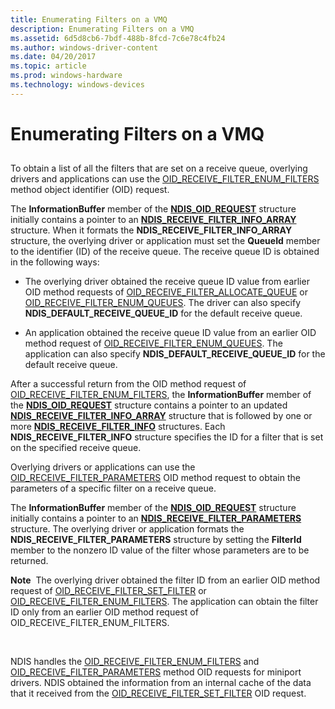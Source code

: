 ```yaml
---
title: Enumerating Filters on a VMQ
description: Enumerating Filters on a VMQ
ms.assetid: 6d5d8cb6-7bdf-488b-8fcd-7c6e78c4fb24
ms.author: windows-driver-content
ms.date: 04/20/2017
ms.topic: article
ms.prod: windows-hardware
ms.technology: windows-devices
---
```


# Enumerating Filters on a VMQ


## <a href="" id="ddk-virtual-machine-queue-overview-nr"></a>


To obtain a list of all the filters that are set on a receive queue, overlying drivers and applications can use the [OID\_RECEIVE\_FILTER\_ENUM\_FILTERS](https://msdn.microsoft.com/library/windows/hardware/ff569787) method object identifier (OID) request.

The **InformationBuffer** member of the [**NDIS\_OID\_REQUEST**](https://msdn.microsoft.com/library/windows/hardware/ff566710) structure initially contains a pointer to an [**NDIS\_RECEIVE\_FILTER\_INFO\_ARRAY**](https://msdn.microsoft.com/library/windows/hardware/ff567179) structure. When it formats the **NDIS\_RECEIVE\_FILTER\_INFO\_ARRAY** structure, the overlying driver or application must set the **QueueId** member to the identifier (ID) of the receive queue. The receive queue ID is obtained in the following ways:

-   The overlying driver obtained the receive queue ID value from earlier OID method requests of [OID\_RECEIVE\_FILTER\_ALLOCATE\_QUEUE](https://msdn.microsoft.com/library/windows/hardware/ff569784) or [OID\_RECEIVE\_FILTER\_ENUM\_QUEUES](https://msdn.microsoft.com/library/windows/hardware/ff569788). The driver can also specify **NDIS\_DEFAULT\_RECEIVE\_QUEUE\_ID** for the default receive queue.

-   An application obtained the receive queue ID value from an earlier OID method request of [OID\_RECEIVE\_FILTER\_ENUM\_QUEUES](https://msdn.microsoft.com/library/windows/hardware/ff569788). The application can also specify **NDIS\_DEFAULT\_RECEIVE\_QUEUE\_ID** for the default receive queue.

After a successful return from the OID method request of [OID\_RECEIVE\_FILTER\_ENUM\_FILTERS](https://msdn.microsoft.com/library/windows/hardware/ff569787), the **InformationBuffer** member of the [**NDIS\_OID\_REQUEST**](https://msdn.microsoft.com/library/windows/hardware/ff566710) structure contains a pointer to an updated [**NDIS\_RECEIVE\_FILTER\_INFO\_ARRAY**](https://msdn.microsoft.com/library/windows/hardware/ff567179) structure that is followed by one or more [**NDIS\_RECEIVE\_FILTER\_INFO**](https://msdn.microsoft.com/library/windows/hardware/ff567176) structures. Each **NDIS\_RECEIVE\_FILTER\_INFO** structure specifies the ID for a filter that is set on the specified receive queue.

Overlying drivers or applications can use the [OID\_RECEIVE\_FILTER\_PARAMETERS](https://msdn.microsoft.com/library/windows/hardware/ff569792) OID method request to obtain the parameters of a specific filter on a receive queue.

The **InformationBuffer** member of the [**NDIS\_OID\_REQUEST**](https://msdn.microsoft.com/library/windows/hardware/ff566710) structure initially contains a pointer to an [**NDIS\_RECEIVE\_FILTER\_PARAMETERS**](https://msdn.microsoft.com/library/windows/hardware/ff567181) structure. The overlying driver or application formats the **NDIS\_RECEIVE\_FILTER\_PARAMETERS** structure by setting the **FilterId** member to the nonzero ID value of the filter whose parameters are to be returned.

**Note**  The overlying driver obtained the filter ID from an earlier OID method request of [OID\_RECEIVE\_FILTER\_SET\_FILTER](https://msdn.microsoft.com/library/windows/hardware/ff569795) or [OID\_RECEIVE\_FILTER\_ENUM\_FILTERS](https://msdn.microsoft.com/library/windows/hardware/ff569787). The application can obtain the filter ID only from an earlier OID method request of OID\_RECEIVE\_FILTER\_ENUM\_FILTERS.

 

NDIS handles the [OID\_RECEIVE\_FILTER\_ENUM\_FILTERS](https://msdn.microsoft.com/library/windows/hardware/ff569787) and [OID\_RECEIVE\_FILTER\_PARAMETERS](https://msdn.microsoft.com/library/windows/hardware/ff569792) method OID requests for miniport drivers. NDIS obtained the information from an internal cache of the data that it received from the [OID\_RECEIVE\_FILTER\_SET\_FILTER](https://msdn.microsoft.com/library/windows/hardware/ff569795) OID request.

 

 





